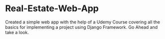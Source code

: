 # Real-Estate-Web-App
Created a simple web app with the help of a Udemy Course covering all the basics for implementing a project using Django Framework.
Go Ahead and take a look.
